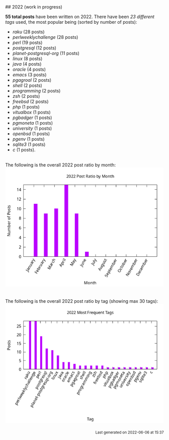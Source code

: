 <a name="2022" />
## 2022 (work in progress)

**55 total posts** have been written on 2022.
There have been *23 different tags* used, the most
popular being (sorted by number of posts):
 
- *raku* (28 posts)  
- *perlweeklychallenge* (28 posts)  
- *perl* (19 posts)  
- *postgresql* (12 posts)  
- *planet-postgresql-org* (11 posts)  
- *linux* (8 posts)  
- *java* (4 posts)  
- *oracle* (4 posts)  
- *emacs* (3 posts)  
- *pgagroal* (2 posts)  
- *shell* (2 posts)  
- *programming* (2 posts)  
- *zsh* (2 posts)  
- *freebsd* (2 posts)  
- *php* (1 posts)  
- *vitualbox* (1 posts)  
- *pgbadger* (1 posts)  
- *pgmoneta* (1 posts)  
- *university* (1 posts)  
- *openbsd* (1 posts)  
- *pgenv* (1 posts)  
- *sqlite3* (1 posts)  
- *c* (1 posts).<br/>
<br/>
The following is the overall 2022 post ratio by month:
<br/>
    <center>
      <img src="/images/stats/2022-months.png" alt="2022 post ratio per month" />
    </center>
<br/>

<br/>
The following is the overall 2022 post ratio by tag (showing max 30 tags):
<br/>
  <center>
    <img src="/images/stats/2022-tags.png" alt="2022 post ratio per tag" />
  </center>
<br/>

<div align="right">
<small>
Last generated on 2022-06-06 at 15:37
</small>
</div>

<br/>
